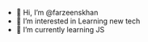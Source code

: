 - 👋 Hi, I’m @farzeenskhan
- 👀 I’m interested in Learning new tech
- 🌱 I’m currently learning JS

<!---
farzeenskhan/farzeenskhan is a ✨ special ✨ repository because its `README.md` (this file) appears on your GitHub profile.
You can click the Preview link to take a look at your changes.
--->
